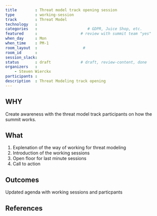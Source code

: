 ```yaml
---
title        : Threat model track opening session
type         : working-session
track        : Threat Model
technology   :
categories   :                      # GDPR, Juice Shop, etc.
featured     :                   # review with summit team "yes"
when_day     : Mon
when_time    : PM-1
room_layout  :                    #
room_id      :
session_slack:
status       : draft             # draft, review-content, done
organizers   :
    - Steven Wierckx
participants :
description  : Threat Modeling track opening
---
```


## WHY

Create awareness with the threat model track participants on how the summit works.

## What

1. Explenation of the way of working for threat modeling
2. Introduction of the working sessions
3. Open floor for last minute sessions
4. Call to action

## Outcomes

Updated agenda with working sessions and particpants

## References
